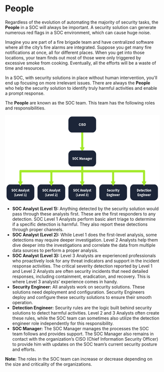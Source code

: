 # People

Regardless of the evolution of automating the majority of security tasks, the **People** in a <span style="color: inherit;">SOC</span> will always be important. A security solution can generate numerous red flags in a <span style="color: inherit;">SOC</span> environment, which can cause huge noise.

Imagine you are part of a fire brigade team and have centralized software where all the city’s fire alarms are integrated. Suppose you get many fire notifications at once, all for different places. When you get into those locations, your team finds out most of those were only triggered by excessive smoke from cooking. Eventually, all the efforts will be a waste of time and resources.

In a <span style="color: inherit;">SOC</span>, with security solutions in place without human intervention, you'll end up focusing on more irrelevant issues. There are always the **People** who help the security solution to identify truly harmful activities and enable a prompt response.

The **People** are known as the <span style="color: inherit;">SOC</span> team. This team has the following roles and responsibilities.

<img src="../../../_resources/6645aa8c024f7893371eb7ac-1718872-1.comuseruploads6645aa" alt="The hierarchy of SOC team." class="jop-noMdConv" width="564" height="283" style="display: block; margin: 0 auto;">

- **<span style="color: inherit;">SOC</span> Analyst (Level 1):** Anything detected by the security solution would pass through these analysts first. These are the first responders to any detection. <span style="color: inherit;">SOC</span> Level 1 Analysts perform basic alert triage to determine if a specific detection is harmful. They also report these detections through proper channels.
- **<span style="color: inherit;">SOC</span> Analyst (Level 2):** While Level 1 does the first-level analysis, some detections may require deeper investigation. Level 2 Analysts help them dive deeper into the investigations and correlate the data from multiple data sources to perform a proper analysis.
- **<span style="color: inherit;">SOC</span> Analyst (Level 3):** Level 3 Analysts are experienced professionals who proactively look for any threat indicators and support in the incident response activities. The critical severity detection reported by Level 1 and Level 2 Analysts are often security incidents that need detailed responses, including containment, eradication, and recovery. This is where Level 3 analysts’ experience comes in handy.
- **Security Engineer:** All analysts work on security solutions. These solutions need deployment and configuration. Security Engineers deploy and configure these security solutions to ensure their smooth operation.
- **Detection Engineer:** Security rules are the logic built behind security solutions to detect harmful activities. Level 2 and 3 Analysts often create these rules, while the <span style="color: inherit;">SOC</span> team can sometimes also utilize the detection engineer role independently for this responsibility.
- **<span style="color: inherit;">SOC</span> Manager:** The <span style="color: inherit;">SOC</span> Manager manages the processes the <span style="color: inherit;">SOC</span> team follows and provides support. The <span style="color: inherit;">SOC</span> Manager also remains in contact with the organization’s CISO (Chief Information Security Officer) to provide him with updates on the <span style="color: inherit;">SOC</span> team’s current security posture and efforts.

**Note:** The roles in the <span style="color: inherit;">SOC</span> team can increase or decrease depending on the size and criticality of the organizations.